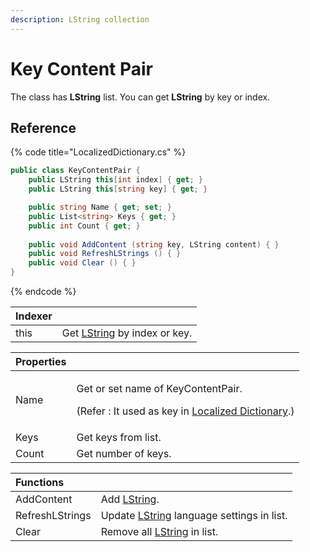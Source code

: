 ```yaml
---
description: LString collection
---
```


# Key Content Pair

The class has **LString** list. You can get **LString** by key or index.

## Reference

{% code title="LocalizedDictionary.cs" %}
```csharp
public class KeyContentPair {
    public LString this[int index] { get; }
    public LString this[string key] { get; }

    public string Name { get; set; }
    public List<string> Keys { get; }
    public int Count { get; }
    
    public void AddContent (string key, LString content) { }
    public void RefreshLStrings () { }
    public void Clear () { }
}
```
{% endcode %}

| Indexer |  |
| :--- | :--- |
| this | Get [LString](../../lvalue/lvalue-type.md) by index or key. |

<table>
  <thead>
    <tr>
      <th style="text-align:left">Properties</th>
      <th style="text-align:left"></th>
    </tr>
  </thead>
  <tbody>
    <tr>
      <td style="text-align:left">Name</td>
      <td style="text-align:left">
        <p>Get or set name of KeyContentPair.</p>
        <p>(Refer : It used as key in <a href="./">Localized Dictionary</a>.)</p>
      </td>
    </tr>
    <tr>
      <td style="text-align:left">Keys</td>
      <td style="text-align:left">Get keys from list.</td>
    </tr>
    <tr>
      <td style="text-align:left">Count</td>
      <td style="text-align:left">Get number of keys.</td>
    </tr>
  </tbody>
</table>

| Functions |  |
| :--- | :--- |
| AddContent | Add [LString](../../lvalue/lvalue-type.md). |
| RefreshLStrings | Update [LString](../../lvalue/lvalue-type.md) language settings in list. |
| Clear | Remove all [LString](../../lvalue/lvalue-type.md) in list. |

